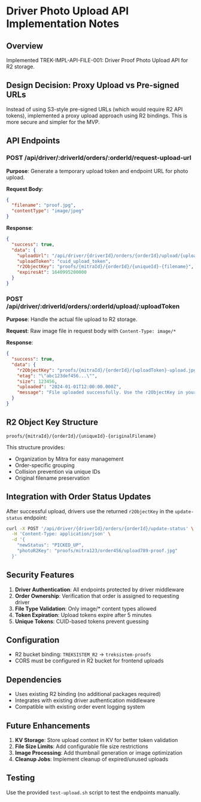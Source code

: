 # Driver Photo Upload API Implementation Notes

## Overview
Implemented TREK-IMPL-API-FILE-001: Driver Proof Photo Upload API for R2 storage.

## Design Decision: Proxy Upload vs Pre-signed URLs
Instead of using S3-style pre-signed URLs (which would require R2 API tokens), implemented a proxy upload approach using R2 bindings. This is more secure and simpler for the MVP.

## API Endpoints

### POST /api/driver/:driverId/orders/:orderId/request-upload-url
**Purpose**: Generate a temporary upload token and endpoint URL for photo upload.

**Request Body**:
```json
{
  "filename": "proof.jpg",
  "contentType": "image/jpeg"
}
```

**Response**:
```json
{
  "success": true,
  "data": {
    "uploadUrl": "/api/driver/{driverId}/orders/{orderId}/upload/{uploadToken}",
    "uploadToken": "cuid_upload_token",
    "r2ObjectKey": "proofs/{mitraId}/{orderId}/{uniqueId}-{filename}",
    "expiresAt": 1640995200000
  }
}
```

### POST /api/driver/:driverId/orders/:orderId/upload/:uploadToken
**Purpose**: Handle the actual file upload to R2 storage.

**Request**: Raw image file in request body with `Content-Type: image/*`

**Response**:
```json
{
  "success": true,
  "data": {
    "r2ObjectKey": "proofs/{mitraId}/{orderId}/{uploadToken}-upload.jpg",
    "etag": "\"abc123def456...\"",
    "size": 123456,
    "uploaded": "2024-01-01T12:00:00.000Z",
    "message": "File uploaded successfully. Use the r2ObjectKey in your status update."
  }
}
```

## R2 Object Key Structure
```
proofs/{mitraId}/{orderId}/{uniqueId}-{originalFilename}
```

This structure provides:
- Organization by Mitra for easy management
- Order-specific grouping
- Collision prevention via unique IDs
- Original filename preservation

## Integration with Order Status Updates
After successful upload, drivers use the returned `r2ObjectKey` in the `update-status` endpoint:

```bash
curl -X POST '/api/driver/{driverId}/orders/{orderId}/update-status' \
  -H 'Content-Type: application/json' \
  -d '{
    "newStatus": "PICKED_UP",
    "photoR2Key": "proofs/mitra123/order456/upload789-proof.jpg"
  }'
```

## Security Features
1. **Driver Authentication**: All endpoints protected by driver middleware
2. **Order Ownership**: Verification that order is assigned to requesting driver
3. **File Type Validation**: Only image/* content types allowed
4. **Token Expiration**: Upload tokens expire after 5 minutes
5. **Unique Tokens**: CUID-based tokens prevent guessing

## Configuration
- R2 bucket binding: `TREKSISTEM_R2` → `treksistem-proofs`
- CORS must be configured in R2 bucket for frontend uploads

## Dependencies
- Uses existing R2 binding (no additional packages required)
- Integrates with existing driver authentication middleware
- Compatible with existing order event logging system

## Future Enhancements
1. **KV Storage**: Store upload context in KV for better token validation
2. **File Size Limits**: Add configurable file size restrictions
3. **Image Processing**: Add thumbnail generation or image optimization
4. **Cleanup Jobs**: Implement cleanup of expired/unused uploads

## Testing
Use the provided `test-upload.sh` script to test the endpoints manually. 